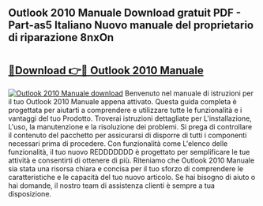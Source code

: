 ## Outlook 2010 Manuale Download gratuit PDF - Part-as5 Italiano Nuovo manuale del proprietario di riparazione 8nxOn

# <h2><a href="http://dffl3b5.blite.top/?on=Outlook+2010+Manuale">🔗Download 👉🔴 Outlook 2010 Manuale</a></h2>

[![Outlook 2010 Manuale download](https://i.imgur.com/lujVjoI.png)](http://dffl3b5.blite.top/?on=Outlook+2010+Manuale)
Benvenuto nel manuale di istruzioni per il tuo Outlook 2010 Manuale appena attivato. Questa guida completa è progettata per aiutarti a comprendere e utilizzare tutte le funzionalità e i vantaggi del tuo Prodotto. Troverai istruzioni dettagliate per L'installazione, L'uso, la manutenzione e la risoluzione dei problemi. Si prega di controllare il contenuto del pacchetto per assicurarsi di disporre di tutti i componenti necessari prima di procedere. Con funzionalità come L'elenco delle funzionalità, il tuo nuovo REDDDDDDD è progettato per semplificare le tue attività e consentirti di ottenere di più. Riteniamo che Outlook 2010 Manuale sia stata una risorsa chiara e concisa per il tuo sforzo di comprendere le caratteristiche e le capacità del tuo nuovo articolo. Se hai bisogno di aiuto o hai domande, il nostro team di assistenza clienti è sempre a tua disposizione.
